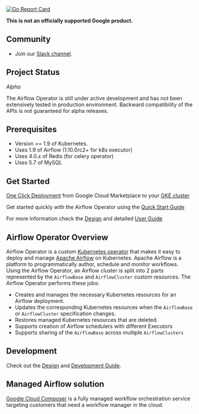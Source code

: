 [![Go Report Card](https://goreportcard.com/badge/github.com/GoogleCloudPlatform/airflow-operator)](https://goreportcard.com/report/github.com/GoogleCloudPlatform/airflow-operator)

**This is not an officially supported Google product.**

## Community

* Join our [Slack channel](https://kubernetes.slack.com/messages/CC1UAMYSV).

## Project Status

*Alpha*

The Airflow Operator is still under active development and has not been extensively tested in production environment. Backward compatibility of the APIs is not guaranteed for alpha releases.

## Prerequisites
* Version >= 1.9 of Kubernetes.
* Uses 1.9 of Airflow (1.10.0rc2+ for k8s executor)
* Uses 4.0.x of Redis (for celery operator)
* Uses 5.7 of MySQL

## Get Started

[One Click Deployment](https://pantheon.corp.google.com/marketplace/details/google/airflow-operator) from Google Cloud Marketplace to your [GKE cluster](https://cloud.google.com/kubernetes-engine/)

Get started quickly with the Airflow Operator using the [Quick Start Guide](https://github.com/GoogleCloudPlatform/airflow-operator/blob/master/docs/quickstart.md)

For more information check the [Design](https://github.com/GoogleCloudPlatform/airflow-operator/blob/master/docs/design.md) and detailed [User Guide](https://github.com/GoogleCloudPlatform/airflow-operator/blob/master/docs/userguide.md)

## Airflow Operator Overview
Airflow Operator is a custom [Kubernetes operator](https://coreos.com/blog/introducing-operators.html) that makes it easy to deploy and manage [Apache Airflow](https://airflow.apache.org/) on Kubernetes. Apache Airflow is a platform to programmatically author, schedule and monitor workflows. Using the Airflow Operator, an Airflow cluster is split into 2 parts represented by the `AirflowBase` and `AirflowCluster` custom resources.
The Airflow Operator performs these jobs:
* Creates and manages the necessary Kubernetes resources for an Airflow deployment.
* Updates the corresponding Kubernetes resources when the `AirflowBase` or `AirflowCluster` specification changes.
* Restores managed Kubernetes resources that are deleted.
* Supports creation of Airflow schedulers with different Executors
* Supports sharing of the `AirflowBase` across mulitple `AirflowClusters`

## Development

Check out the [Design](https://github.com/GoogleCloudPlatform/airflow-operator/blob/master/docs/design.md) and [Development Guide](https://github.com/GoogleCloudPlatform/airflow-operator/blob/master/docs/development.md).

## Managed Airflow solution

[Google Cloud Composer](https://cloud.google.com/composer/) is a fully managed workflow orchestration service targeting customers that need a workflow manager in the cloud.
